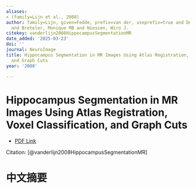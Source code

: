 ```yaml
---
aliases:
- (family=Lijn et al., 2008)
author: family=Lijn, given=Fedde, prefix=van der, useprefix=true and Den Heijer, Tom
  and Breteler, Monique MB and Niessen, Wiro J.
citekey: vanderlijn2008HippocampusSegmentationMR
date_added: '2025-03-23'
doi: ''
journal: NeuroImage
title: Hippocampus Segmentation in MR Images Using Atlas Registration, Voxel Classification,
  and Graph Cuts
year: '2008'

---
```

# Hippocampus Segmentation in MR Images Using Atlas Registration, Voxel Classification, and Graph Cuts
- [PDF Link](zotero://open-pdf/library/items/CP84MIXJ)

Citation: [@vanderlijn2008HippocampusSegmentationMR]

# 中文摘要
